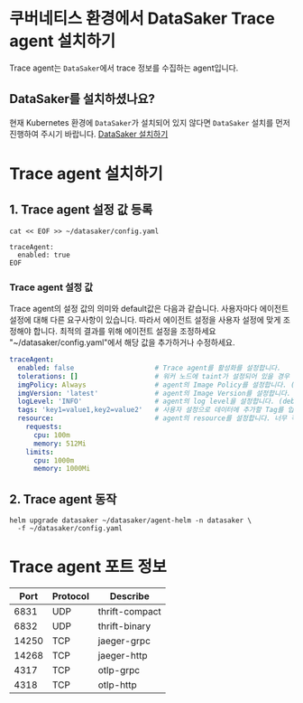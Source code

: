 # 쿠버네티스 환경에서 DataSaker Trace agent 설치하기
Trace agent는 `DataSaker`에서 trace 정보를 수집하는 agent입니다.

## DataSaker를 설치하셨나요?
현재 Kubernetes 환경에 `DataSaker`가 설치되어 있지 않다면 `DataSaker` 설치를 먼저 진행하여 주시기 바랍니다. [DataSaker 설치하기](../../README.md)

# Trace agent 설치하기
## 1. Trace agent 설정 값 등록
```shell
cat << EOF >> ~/datasaker/config.yaml

traceAgent:
  enabled: true
EOF
```

### Trace agent 설정 값
Trace agent의 설정 값의 의미와 default값은 다음과 같습니다. 사용자마다 에이전트 설정에 대해 다른 요구사항이 있습니다. 따라서 에이전트 설정을 사용자 설정에 맞게 조정해야 합니다. 최적의 결과를 위해 에이전트 설정을 조정하세요
"~/datasaker/config.yaml"에서 해당 값을 추가하거나 수정하세요.
```yaml
traceAgent:
  enabled: false                    # Trace agent를 활성화를 설정합니다.
  tolerations: []                   # 워커 노드에 taint가 설정되어 있을 경우 taint를 추가합니다.
  imgPolicy: Always                 # agent의 Image Policy를 설정합니다. (Always, IfNotPresent, Never)
  imgVersion: 'latest'              # agent의 Image Version를 설정합니다.
  logLevel: 'INFO'                  # agent의 log level을 설정합니다. (debug > info > warn > error > panic > fatal)
  tags: 'key1=value1,key2=value2'   # 사용자 설정으로 데이터에 추가할 Tag를 입력하세요. 
  resource:                         # agent의 resource를 설정합니다. 너무 작게할 경우 정상동작을 못할 수 있습니다.
    requests:
      cpu: 100m
      memory: 512Mi
    limits:
      cpu: 1000m
      memory: 1000Mi
```

## 2. Trace agent 동작
```shell
helm upgrade datasaker ~/datasaker/agent-helm -n datasaker \
  -f ~/datasaker/config.yaml
```

# Trace agent 포트 정보
|Port|Protocol|Describe|
|---|---|---|
|6831|UDP|thrift-compact|
|6832|UDP|thrift-binary|
|14250|TCP|jaeger-grpc|
|14268|TCP|jaeger-http|
|4317|TCP|otlp-grpc|
|4318|TCP|otlp-http|
